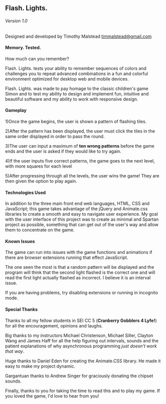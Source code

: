 
## Flash. Lights.

###### Version 1.0

Designed and developed by Timothy Malstead
timmalstead@gmail.com

#### Memory. Tested.

How much can you remember?

Flash. Lights. tests your ability to remember sequences of colors and challenges you to repeat advanced combinations in a fun and colorful environment optimized for desktop web and mobile devices.

Flash. Lights. was made to pay homage to the classic children's game Simon and to test my ability to design and implement fun, intuitive and beautiful software and my ability to work with responsive design.

#### Gameplay

1)Once the game begins, the user is shown a pattern of flashing tiles.

2)After the pattern has been displayed, the user must click the tiles in the same order displayed in order to pass the round.

3)The user can input a maximum of **ten wrong patterns** before the game ends and the user is asked if they would like to try again.

4)If the user inputs five correct patterns, the game goes to the next level, with more squares for each level

5)After progressing through all the levels, the user wins the game! They are then given the option to play again.

#### Technologies Used

In addition to the three main front end web languages, HTML, CSS and JavaScript; this game takes advantage of the jQuery and Animate.css libraries to create a smooth and easy to navigate user experience. My goal with the user interface of this project was to create as minimal and Spartan project as possible, something that can get out of the user's way and allow them to concentrate on the game.

#### Known Issues

The game can run into issues with the game functions and animations if there are browser extensions running that effect JavaScript.

The one seen the most is that a random pattern will be displayed and the program will think that the second light flashed is the correct one and will read the first light actually flashed as incorrect. I believe it is an interval issue.

If you are having problems, try disabling extensions or running in incognito mode.

#### Special Thanks

Thanks to all my fellow students in SEI CC 5 (**Cranberry Gobblers 4 Lyfe!**) for all the encouragement, opinions and laughs.

Big thanks to my instructors Michael Christenson, Michael Siller, Clayton Wang and James Haff for all the help figuring out intervals, sounds and the patient explanations of why asynchronous programming *just doesn't work that way*.

Huge thanks to Daniel Eden for creating the Animate.CSS library. He made it easy to make my project dynamic.

Gargantuan thanks to Andrew Singer for graciously donating the chipset sounds.

Finally, thanks to you for taking the time to read this and to play my game. If you loved the game, I'd love to hear from you!
